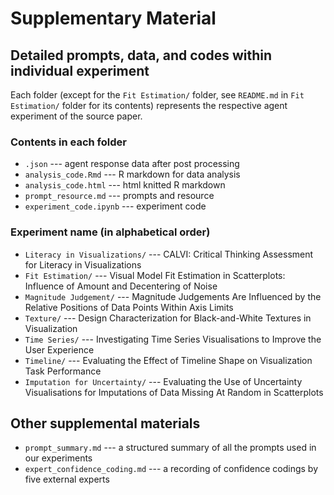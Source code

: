# Supplementary Material

## Detailed prompts, data, and codes within individual experiment

Each folder (except for the `Fit Estimation/` folder, see `README.md` in `Fit Estimation/` folder for its contents) represents the respective agent experiment of the source paper.

### Contents in each folder

+ `.json` --- agent response data after post processing
+ `analysis_code.Rmd` --- R markdown for data analysis
+ `analysis_code.html` --- html knitted R markdown
+ `prompt_resource.md` --- prompts and resource
+ `experiment_code.ipynb` --- experiment code

### Experiment name (in alphabetical order)

+ `Literacy in Visualizations/` --- CALVI: Critical Thinking Assessment for Literacy in Visualizations
+ `Fit Estimation/` ---  Visual Model Fit Estimation in Scatterplots: Influence of Amount and Decentering of Noise
+ `Magnitude Judgement/` ---  Magnitude Judgements Are Influenced by the Relative Positions of Data Points Within Axis Limits
+ `Texture/` --- Design Characterization for Black-and-White Textures in Visualization
+ `Time Series/` --- Investigating Time Series Visualisations to Improve the User Experience
+ `Timeline/` --- Evaluating the Effect of Timeline Shape on Visualization Task Performance
+ `Imputation for Uncertainty/` --- Evaluating the Use of Uncertainty Visualisations for Imputations of Data Missing At Random in Scatterplots

## Other supplemental materials

+ `prompt_summary.md` --- a structured summary of all the prompts used in our experiments
+ `expert_confidence_coding.md` --- a recording of confidence codings by five external experts
